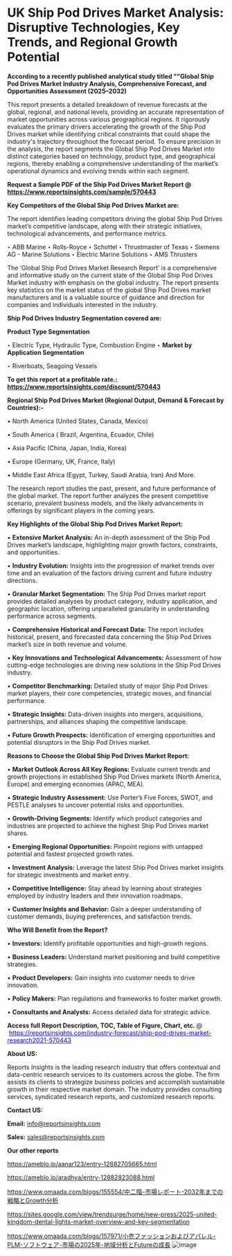 # UK Ship Pod Drives Market Analysis: Disruptive Technologies, Key Trends, and Regional Growth Potential

<strong>According to a recently published analytical study titled ""Global Ship Pod Drives Market Industry Analysis, Comprehensive Forecast, and Opportunities Assessment (2025–2032)</strong>

This report presents a detailed breakdown of revenue forecasts at the global, regional, and national levels, providing an accurate representation of market opportunities across various geographical regions. It rigorously evaluates the primary drivers accelerating the growth of the Ship Pod Drives market while identifying critical constraints that could shape the industry's trajectory throughout the forecast period. To ensure precision in the analysis, the report segments the Global Ship Pod Drives Market into distinct categories based on technology, product type, and geographical regions, thereby enabling a comprehensive understanding of the market’s operational dynamics and evolving trends within each segment.

<strong>Request a Sample PDF of the Ship Pod Drives Market Report </strong><strong>@<a href=https://www.reportsinsights.com/sample/570443 style=color:#0000ff;> https://www.reportsinsights.com/sample/570443</a></strong></font>

<strong>Key Competitors of the Global Ship Pod Drives Market are:</strong>

The report identifies leading competitors driving the global Ship Pod Drives market’s competitive landscape, along with their strategic initiatives, technological advancements, and performance metrics.

‣ ABB Marine
‣ Rolls-Royce
‣ Schottel
‣ Thrustmaster of Texas
‣ Siemens AG - Marine Solutions
‣ Electric Marine Solutions
‣ AMS Thrusters

The ‘Global Ship Pod Drives Market Research Report’ is a comprehensive and informative study on the current state of the Global Ship Pod Drives Market industry with emphasis on the global industry. The report presents key statistics on the market status of the global Ship Pod Drives market manufacturers and is a valuable source of guidance and direction for companies and individuals interested in the industry.

<strong>Ship Pod Drives Industry Segmentation covered are:</strong>

<strong>Product Type Segmentation</strong>

‣ Electric Type, Hydraulic Type, Combustion Engine
‣ 
<strong>Market by Application Segmentation</strong>

‣ Riverboats, Seagoing Vessels

<strong>To get this report at a profitable rate.: <a href=https://www.reportsinsights.com/discount/570443 style=color:#0000ff;>https://www.reportsinsights.com/discount/570443</a></strong></font>

<strong>Regional Ship Pod Drives Market (Regional Output, Demand &amp; Forecast by Countries):-</strong>

• North America (United States, Canada, Mexico)

• South America ( Brazil, Argentina, Ecuador, Chile)

• Asia Pacific (China, Japan, India, Korea)

• Europe (Germany, UK, France, Italy)

• Middle East Africa (Egypt, Turkey, Saudi Arabia, Iran) And More.

The research report studies the past, present, and future performance of the global market. The report further analyzes the present competitive scenario, prevalent business models, and the likely advancements in offerings by significant players in the coming years.

<strong>Key Highlights of the Global Ship Pod Drives Market Report:</strong>

• <strong>Extensive Market Analysis:</strong> An in-depth assessment of the Ship Pod Drives market’s landscape, highlighting major growth factors, constraints, and opportunities.

• <strong>Industry Evolution:</strong> Insights into the progression of market trends over time and an evaluation of the factors driving current and future industry directions.

• <strong>Granular Market Segmentation:</strong> The Ship Pod Drives market report provides detailed analyses by product category, industry application, and geographic location, offering unparalleled granularity in understanding performance across segments.

• <strong>Comprehensive Historical and Forecast Data:</strong> The report includes historical, present, and forecasted data concerning the Ship Pod Drives market’s size in both revenue and volume.

• <strong>Key Innovations and Technological Advancements:</strong> Assessment of how cutting-edge technologies are driving new solutions in the Ship Pod Drives industry.

• <strong>Competitor Benchmarking:</strong> Detailed study of major Ship Pod Drives market players, their core competencies, strategic moves, and financial performance.

• <strong>Strategic Insights:</strong> Data-driven insights into mergers, acquisitions, partnerships, and alliances shaping the competitive landscape.

• <strong>Future Growth Prospects:</strong> Identification of emerging opportunities and potential disruptors in the Ship Pod Drives market.

<strong>Reasons to Choose the Global Ship Pod Drives Market Report:</strong>

• <strong>Market Outlook Across All Key Regions:</strong> Evaluate current trends and growth projections in established Ship Pod Drives markets (North America, Europe) and emerging economies (APAC, MEA).

• <strong>Strategic Industry Assessment:</strong> Use Porter’s Five Forces, SWOT, and PESTLE analyses to uncover potential risks and opportunities.

• <strong>Growth-Driving Segments:</strong> Identify which product categories and industries are projected to achieve the highest Ship Pod Drives market shares.

• <strong>Emerging Regional Opportunities:</strong> Pinpoint regions with untapped potential and fastest projected growth rates.

• <strong>Investment Analysis:</strong> Leverage the latest Ship Pod Drives market insights for strategic investments and market entry.

• <strong>Competitive Intelligence:</strong> Stay ahead by learning about strategies employed by industry leaders and their innovation roadmaps.

• <strong>Customer Insights and Behavior:</strong> Gain a deeper understanding of customer demands, buying preferences, and satisfaction trends.

<strong>Who Will Benefit from the Report?</strong>

• <strong>Investors:</strong> Identify profitable opportunities and high-growth regions.

• <strong>Business Leaders:</strong> Understand market positioning and build competitive strategies.

• <strong>Product Developers:</strong> Gain insights into customer needs to drive innovation.

• <strong>Policy Makers:</strong> Plan regulations and frameworks to foster market growth.

• <strong>Consultants and Analysts:</strong> Access detailed data for strategic advice.
</ul>
<strong>Access full Report Description, TOC, Table of Figure, Chart, etc. </strong>@  <a href=https://reportsinsights.com/industry-forecast/ship-pod-drives-market-research2021-570443 style=color:#0000ff;>https://reportsinsights.com/industry-forecast/ship-pod-drives-market-research2021-570443</a></font>

<strong><strong>About US</strong>:</strong>

Reports Insights is the leading research industry that offers contextual and data-centric research services to its customers across the globe. The firm assists its clients to strategize business policies and accomplish sustainable growth in their respective market domain. The industry provides consulting services, syndicated research reports, and customized research reports.

<strong>Contact US:</strong>

<p class=""""><b>Email:</b> <a href=mailto:info@reportsinsights.com>info@reportsinsights.com</a></p>
<p class=""""><b>Sales:</b> <a href=mailto:sales@reportsinsights.com>sales@reportsinsights.com</a></p>

<strong>Our other reports</strong>

<a href=https://ameblo.jp/aanar123/entry-12882705665.html>https://ameblo.jp/aanar123/entry-12882705665.html</a>

<a href=https://ameblo.jp/aradhya/entry-12882823088.html>https://ameblo.jp/aradhya/entry-12882823088.html</a>

<a href=https://www.omaada.com/blogs/155554/中二階-市場レポート-2032年までの戦略とGrowth分析>https://www.omaada.com/blogs/155554/中二階-市場レポート-2032年までの戦略とGrowth分析</a>

<a href=https://sites.google.com/view/trendsurge/home/new-press/2025-united-kingdom-dental-lights-market-overview-and-key-segmentation>https://sites.google.com/view/trendsurge/home/new-press/2025-united-kingdom-dental-lights-market-overview-and-key-segmentation</a>

<a href=https://www.omaada.com/blogs/157971/小売ファッションおよびアパレル-PLM-ソフトウェア-市場の2025年-地域分析とFutureの成長>https://www.omaada.com/blogs/157971/小売ファッションおよびアパレル-PLM-ソフトウェア-市場の2025年-地域分析とFutureの成長</a>
![image](https://github.com/user-attachments/assets/30037dca-1fc2-4492-b60e-025b1eefda75)
